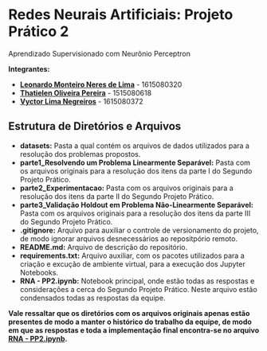 # Redes Neurais Artificiais: Projeto Prático 2
Aprendizado Supervisionado com Neurônio Perceptron


**Integrantes:**

- **[Leonardo Monteiro Neres de Lima](https://github.com/MichPaz)** - 1615080320
- **[Thatielen Oliveira Pereira](https://github.com/thatielenoliveira)** - 1515080618
- **[Vyctor Lima Negreiros](https://github.com/VycLN)** - 1615080372


## Estrutura de Diretórios e Arquivos

- **datasets:** Pasta a qual contém os arquivos de dados utilizados para a resolução dos problemas propostos.
- **parte1_Resolvendo um Problema Linearmente Separável:** Pasta com os arquivos originais para a resolução dos itens da parte I do Segundo Projeto Prático.
- **parte2_Experimentacao:** Pasta com os arquivos originais para a resolução dos itens da parte II do Segundo Projeto Prático.
- **parte3_Validação Holdout em Problema Não-Linearmente Separável:** Pasta com os arquivos originais para a resolução dos itens da parte III do Segundo Projeto Prático. 
- **.gitignore:** Arquivo para auxiliar o controle de versionamento do projeto, de modo ignorar arquivos desnecessários ao repositpório remoto.  
- **README.md:** Arquivo de descrição do repositório.
- **requirements.txt:** Arquivo auxiliar, com os pacotes utilizados para a criação e excução de ambiente virtual, para a execução dos Jupyter Notebooks.
- **RNA - PP2.ipynb:** Notebook principal, onde estão todas as respostas e considerações a cerca do Segundo Projeto Prático. Neste arquivo estão condensados todas as respostas da equipe.

**Vale ressaltar que os diretórios com os arquivos originais apenas estão presentes de modo a manter o histórico do trabalho da equipe, de modo em que as respostas e toda a implementação final encontra-se no arquivo [RNA - PP2.ipynb](https://github.com/VycLN/pp2-aprendizado-supervisionado-no-neuronio-perceptron/blob/master/RNA%20-%20PP2.ipynb).**

